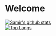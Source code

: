 # Welcome

[![Samir's github stats](https://github-readme-stats.vercel.app/api?username=SamirIngley&show_icons=true&theme=cobalt)](https://github.com/SamirIngley/SamirIngley)\
[![Top Langs](https://github-readme-stats.vercel.app/api/top-langs/?username=SamirIngley&layout=compact&theme=cobalt)](https://github.com/SamirIngley/SamirIngley)

<!--
**SamirIngley/SamirIngley** is a ✨ _special_ ✨ repository because its `README.md` (this file) appears on your GitHub profile.

Here are some ideas to get you started:

- 🔭 I’m currently working on ...
- 🌱 I’m currently learning ...
- 👯 I’m looking to collaborate on ...
- 🤔 I’m looking for help with ...
- 💬 Ask me about ...
- 📫 How to reach me: ...
- 😄 Pronouns: ...
- ⚡ Fun fact: ...
-->
